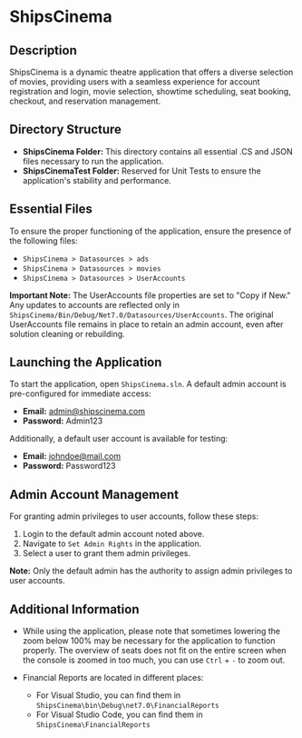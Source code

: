 # ShipsCinema

## Description
ShipsCinema is a dynamic theatre application that offers a diverse selection of movies, providing users with a seamless experience for account registration and login, movie selection, showtime scheduling, seat booking, checkout, and reservation management.

## Directory Structure
- **ShipsCinema Folder:** This directory contains all essential .CS and JSON files necessary to run the application.
- **ShipsCinemaTest Folder:** Reserved for Unit Tests to ensure the application's stability and performance.

## Essential Files
To ensure the proper functioning of the application, ensure the presence of the following files:
- `ShipsCinema > Datasources > ads`
- `ShipsCinema > Datasources > movies`
- `ShipsCinema > Datasources > UserAccounts`

**Important Note:** The UserAccounts file properties are set to "Copy if New." Any updates to accounts are reflected only in `ShipsCinema/Bin/Debug/Net7.0/Datasources/UserAccounts`. The original UserAccounts file remains in place to retain an admin account, even after solution cleaning or rebuilding.

## Launching the Application
To start the application, open `ShipsCinema.sln`. A default admin account is pre-configured for immediate access:

- **Email:** admin@shipscinema.com
- **Password:** Admin123

Additionally, a default user account is available for testing:

- **Email:** johndoe@mail.com
- **Password:** Password123

## Admin Account Management
For granting admin privileges to user accounts, follow these steps:

1. Login to the default admin account noted above.
2. Navigate to `Set Admin Rights` in the application.
3. Select a user to grant them admin privileges.

**Note:** Only the default admin has the authority to assign admin privileges to user accounts.

## Additional Information
- While using the application, please note that sometimes lowering the zoom below 100% may be necessary for the application to function properly. The overview of seats does not fit on the entire screen when the console is zoomed in too much, you can use `Ctrl` + `-` to zoom out.  

- Financial Reports are located in different places:
  - For Visual Studio, you can find them in `ShipsCinema\bin\Debug\net7.0\FinancialReports`
  - For Visual Studio Code, you can find them in `ShipsCinema\FinancialReports`
